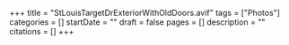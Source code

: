 +++
title = "StLouisTargetDrExteriorWithOldDoors.avif"
tags = ["Photos"]
categories = []
startDate = ""
draft = false
pages = []
description = ""
citations = []
+++
